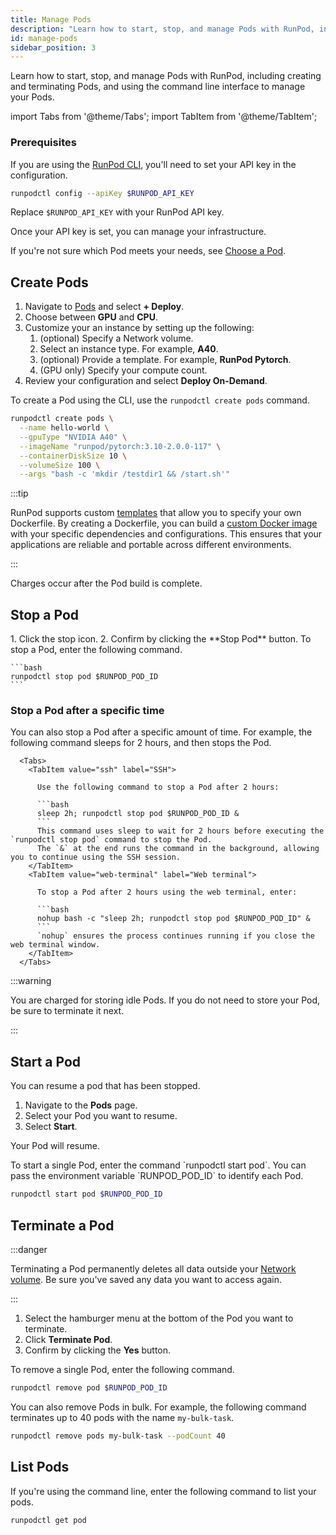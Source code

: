 ```yaml
---
title: Manage Pods
description: "Learn how to start, stop, and manage Pods with RunPod, including creating and terminating Pods, and using the command line interface to manage your Pods."
id: manage-pods
sidebar_position: 3
---
```


Learn how to start, stop, and manage Pods with RunPod, including creating and terminating Pods, and using the command line interface to manage your Pods.

import Tabs from '@theme/Tabs';
import TabItem from '@theme/TabItem';

### Prerequisites

If you are using the [RunPod CLI](/cli/install-runpodctl), you'll need to set your API key in the configuration.

```bash
runpodctl config --apiKey $RUNPOD_API_KEY
```

Replace `$RUNPOD_API_KEY` with your RunPod API key.

Once your API key is set, you can manage your infrastructure.

If you're not sure which Pod meets your needs, see [Choose a Pod](/pods/choose-a-pod).

## Create Pods

<Tabs groupId="interface">

<TabItem value="web-ui" label="Web" default>

1. Navigate to [Pods](https://www.runpod.io/console/pods) and select **+ Deploy**.
2. Choose between **GPU** and **CPU**.
3. Customize your an instance by setting up the following:
   1. (optional) Specify a Network volume.
   2. Select an instance type. For example, **A40**.
   3. (optional) Provide a template. For example, **RunPod Pytorch**.
   4. (GPU only) Specify your compute count.
4. Review your configuration and select **Deploy On-Demand**.

</TabItem>

<TabItem value="cli" label="Command line">

To create a Pod using the CLI, use the `runpodctl create pods` command.

```bash
runpodctl create pods \
  --name hello-world \
  --gpuType "NVIDIA A40" \
  --imageName "runpod/pytorch:3.10-2.0.0-117" \
  --containerDiskSize 10 \
  --volumeSize 100 \
  --args "bash -c 'mkdir /testdir1 && /start.sh'"
```

</TabItem>
</Tabs>

:::tip

RunPod supports custom [templates](/pods/templates/overview) that allow you to specify your own Dockerfile.
By creating a Dockerfile, you can build a [custom Docker image](/tutorials/introduction/containers/overview) with your specific dependencies and configurations.
This ensures that your applications are reliable and portable across different environments.

:::

Charges occur after the Pod build is complete.

## Stop a Pod

<Tabs groupId="interface">

<TabItem value="web-ui" label="Web" default>
  1. Click the stop icon.
  2. Confirm by clicking the **Stop Pod** button.
  </TabItem>

<TabItem value="cli" label="Command line">
    To stop a Pod, enter the following command.

    ```bash
    runpodctl stop pod $RUNPOD_POD_ID
    ```

</TabItem>

</Tabs>

### Stop a Pod after a specific time

You can also stop a Pod after a specific amount of time.
For example, the following command sleeps for 2 hours, and then stops the Pod.

      <Tabs>
        <TabItem value="ssh" label="SSH">

          Use the following command to stop a Pod after 2 hours:

          ```bash
          sleep 2h; runpodctl stop pod $RUNPOD_POD_ID &
          ```
          This command uses sleep to wait for 2 hours before executing the `runpodctl stop pod` command to stop the Pod.
          The `&` at the end runs the command in the background, allowing you to continue using the SSH session.
        </TabItem>
        <TabItem value="web-terminal" label="Web terminal">

          To stop a Pod after 2 hours using the web terminal, enter:

          ```bash
          nohup bash -c "sleep 2h; runpodctl stop pod $RUNPOD_POD_ID" &
          ```
          `nohup` ensures the process continues running if you close the web terminal window.
        </TabItem>
      </Tabs>

:::warning

You are charged for storing idle Pods.
If you do not need to store your Pod, be sure to terminate it next.

:::

## Start a Pod

You can resume a pod that has been stopped.

<Tabs groupId="interface">

<TabItem value="web-ui" label="Web" default>

1. Navigate to the **Pods** page.
2. Select your Pod you want to resume.
3. Select **Start**.

Your Pod will resume.

</TabItem>

<TabItem value="cli" label="Command line">
  To start a single Pod, enter the command `runpodctl start pod`. You can pass the environment variable `RUNPOD_POD_ID` to identify each Pod.

```bash
runpodctl start pod $RUNPOD_POD_ID
```

</TabItem>
</Tabs>

## Terminate a Pod

:::danger

Terminating a Pod permanently deletes all data outside your [Network volume](/pods/storage/create-network-volumes).
Be sure you've saved any data you want to access again.

:::

<Tabs groupId="interface">

<TabItem value="web-ui" label="Web" default>

1. Select the hamburger menu at the bottom of the Pod you want to terminate.
2. Click **Terminate Pod**.
3. Confirm by clicking the **Yes** button.

</TabItem>

<TabItem value="cli" label="Command line">

To remove a single Pod, enter the following command.

```bash
runpodctl remove pod $RUNPOD_POD_ID
```

You can also remove Pods in bulk. For example, the following command terminates up to 40 pods with the name `my-bulk-task`.

```bash
runpodctl remove pods my-bulk-task --podCount 40
```

</TabItem>

</Tabs>

## List Pods

If you're using the command line, enter the following command to list your pods.

```bash
runpodctl get pod
```
